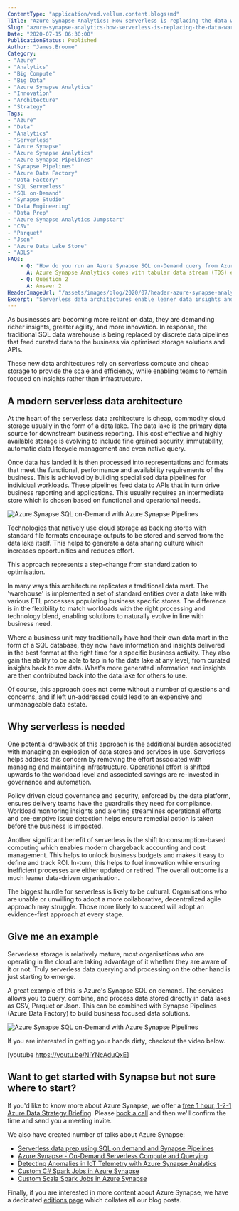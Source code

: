 ```yaml
---
ContentType: "application/vnd.vellum.content.blogs+md"
Title: "Azure Synapse Analytics: How serverless is replacing the data warehouse"
Slug: "azure-synapse-analytics-how-serverless-is-replacing-the-data-warehouse"
Date: "2020-07-15 06:30:00"
PublicationStatus: Published
Author: "James.Broome"
Category:
- "Azure"
- "Analytics"
- "Big Compute"
- "Big Data"
- "Azure Synapse Analytics"
- "Innovation"
- "Architecture"
- "Strategy"
Tags:
- "Azure"
- "Data"
- "Analytics"
- "Serverless"
- "Azure Synapse"
- "Azure Synapse Analytics"
- "Azure Synapse Pipelines"
- "Synapse Pipelines"
- "Azure Data Factory"
- "Data Factory"
- "SQL Serverless"
- "SQL on-Demand"
- "Synapse Studio"
- "Data Engineering"
- "Data Prep"
- "Azure Synapse Analytics Jumpstart"
- "CSV"
- "Parquet"
- "Json"
- "Azure Data Lake Store"
- "ADLS"
FAQs:
    - Q: "How do you run an Azure Synapse SQL on-Demand query from Azure Data Factory?"
      A: Azure Synapse Analytics comes with tabular data stream (TDS) endpoint for SQL on-Demand, meaning you can run SQL queries as if you were talking to any SQL Server or Azure SQL Database. It's therefore possible to use a standard <a href="https://docs.microsoft.com/en-us/azure/data-factory/copy-activity-overview">Copy Activity</a> in the same way as you would were you to copy data from <a href="https://docs.microsoft.com/en-us/azure/data-factory/connector-sql-server">a Azure SQL Database</a>. The TDS endpoint can be found on the workspace overview tab of your Synapse workspace and is in the format <code><workspace-name>-ondemand.sql.azuresynapse.net</code>. Note that you will be constrained by the language features available with SQL on-Demand. In the future, it is likely that there will be tighter workspace integration along with stored procedure support. This means that you will be able to take advantage of SQL on-Demand features such as <a href="https://docs.microsoft.com/en-us/azure/synapse-analytics/sql/develop-tables-cetas">CETAS</a>.
    - Q: Question 2
      A: Answer 2
HeaderImageUrl: "/assets/images/blog/2020/07/header-azure-synapse-analytics-how-severless-is-replacing-the-data-warehouse.png"
Excerpt: "Serverless data architectures enable leaner data insights and operations. How do you reap the rewards while avoiding the potential pitfalls?"
---
```


As businesses are becoming more reliant on data, they are demanding richer insights, greater agility, and more innovation. In response, the traditional SQL data warehouse is being replaced by discrete data pipelines that feed curated data to the business via optimised storage solutions and APIs. 

These new data architectures rely on serverless compute and cheap storage to provide the scale and efficiency, while enabling teams to remain focused on insights rather than infrastructure.

## A modern serverless data architecture

At the heart of the serverless data architecture is cheap, commodity cloud storage usually in the form of a data lake. The data lake is the primary data source for downstream business reporting. This cost effective and highly available storage is evolving to include fine grained security, immutability, automatic data lifecycle management and even native query.

Once data has landed it is then processed into representations and formats that meet the functional, performance and availability requirements of the business. This is achieved by building specialised data pipelines for individual workloads. These pipelines feed data to APIs that in turn drive business reporting and applications. This usually requires an intermediate store which is chosen based on functional and operational needs.

![Azure Synapse SQL on-Demand with Azure Synapse Pipelines](/assets/images/blog/2020/07/serverless-data-architecture.png)

Technologies that natively use cloud storage as backing stores with standard file formats encourage outputs to be stored and served from the data lake itself. This helps to generate a data sharing culture which increases opportunities and reduces effort.

This approach represents a step-change from standardization to optimisation.

In many ways this architecture replicates a traditional data mart. The 'warehouse' is implemented a set of standard entities over a data lake with various ETL processes populating business specific stores. The difference is in the flexibility to match workloads with the right processing and technology blend, enabling solutions to naturally evolve in line with business need.

Where a business unit may traditionally have had their own data mart in the form of a SQL database, they now have information and insights delivered in the best format at the right time for a specific business activity. They also gain the ability to be able to tap in to the data lake at any level, from curated insights back to raw data. What's more generated information and insights are then contributed back into the data lake for others to use.

Of course, this approach does not come without a number of questions and concerns, and if left un-addressed could lead to an expensive and unmanageable data estate.

## Why serverless is needed

One potential drawback of this approach is the additional burden associated with managing an explosion of data stores and services in use. Serverless helps address this concern by removing the effort associated with managing and maintaining infrastructure. Operational effort is shifted upwards to the workload level and associated savings are re-invested in governance and automation.

Policy driven cloud governance and security, enforced by the data platform, ensures delivery teams have the guardrails they need for compliance. Workload monitoring insights and alerting streamlines operational efforts and pre-emptive issue detection helps ensure remedial action is taken before the business is impacted.

Another significant benefit of serverless is the shift to consumption-based computing which enables modern chargeback accounting and cost management. This helps to unlock business budgets and makes it easy to define and track ROI. In-turn, this helps to fuel innovation while ensuring inefficient processes are either updated or retired. The overall outcome is a much leaner data-driven organisation.

The biggest hurdle for serverless is likely to be cultural. Organisations who are unable or unwilling to adopt a more collaborative, decentralized agile approach may struggle. Those more likely to succeed will adopt an evidence-first approach at every stage.

## Give me an example

Serverless storage is relatively mature, most organisations who are operating in the cloud are taking advantage of it whether they are aware of it or not. Truly serverless data querying and processing on the other hand is just starting to emerge.

A great example of this is Azure's Synapse SQL on demand. The services allows you to query, combine, and process data stored directly in data lakes as CSV, Parquet or Json. This can be combined with Synapse Pipelines (Azure Data Factory) to build business focused data solutions.

![Azure Synapse SQL on-Demand with Azure Synapse Pipelines](/assets/images/blog/2020/07/azure-sql-on-demand-synapse-pipelines.png)

If you are interested in getting your hands dirty, checkout the video below.

[youtube https://youtu.be/NlYNcAduQxE]

## Want to get started with Synapse but not sure where to start?

If you'd like to know more about Azure Synapse, we offer a [free 1 hour, 1-2-1 Azure Data Strategy Briefing](https://endjin.com/what-we-do/azure-data-strategy-briefing). Please [book a call](https://calendly.com/endjin/azure-data-and-analytics-strategy-briefing) and then we'll confirm the time and send you a meeting invite.

We also have created number of talks about Azure Synapse:

- [Serverless data prep using SQL on demand and Synapse Pipelines](https://endjin.com/what-we-think/talks/serverless-data-prep-using-sql-on-demand-and-synapse-pipelines)
- [Azure Synapse - On-Demand Serverless Compute and Querying](https://endjin.com/what-we-think/talks/azure-synapse-on-demand-serverless-compute-and-querying)
- [Detecting Anomalies in IoT Telemetry with Azure Synapse Analytics](https://endjin.com/what-we-think/talks/detecting-anomalies-in-iot-telemetry-with-azure-synapse-analytics)
- [Custom C# Spark Jobs in Azure Synapse](https://endjin.com/what-we-think/talks/custom-csharp-spark-jobs-in-azure-synapse)
- [Custom Scala Spark Jobs in Azure Synapse](https://endjin.com/what-we-think/talks/custom-scala-spark-jobs-in-azure-synapse)

Finally, if you are interested in more content about Azure Synapse, we have a dedicated [editions page](https://endjin.com/what-we-think/editions/azure-synapse-analytics) which collates all our blog posts.